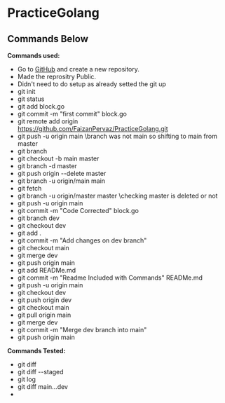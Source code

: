 # PracticeGolang

## Commands Below

**Commands used:**
   - Go to [GitHub](https://github.com/) and create a new repository.
   - Made the reprositry Public.
   - Didn't need to do setup as already setted the git up
   - git init
   - git status
   - git add block.go
   - git commit -m "first commit" block.go
   - git remote add origin https://github.com/FaizanPervaz/PracticeGolang.git
   - git push -u origin main \\branch was not main so shifting to main from master
   - git branch
   - git checkout -b main master
   - git branch -d master
   - git push origin --delete master
   - git branch -u origin/main main
   - git fetch
   - git branch -u origin/master master \\checking master is deleted or not
   - git push -u origin main
   - git commit -m "Code Corrected" block.go
   - git branch dev
   - git checkout dev
   - git add .
   - git commit -m "Add changes on dev branch"
   - git checkout main
   - git merge dev
   - git push origin main
   - git add READMe.md
   - git commit -m "Readme Included with Commands" READMe.md
   - git push -u origin main
   - git checkout dev
   - git push origin dev
   - git checkout main
   - git pull origin main
   - git merge dev
   - git commit -m "Merge dev branch into main"
   - git push origin main

**Commands Tested:**
   - git diff
   - git diff --staged
   - git log
   - git diff main...dev
   - 
   

